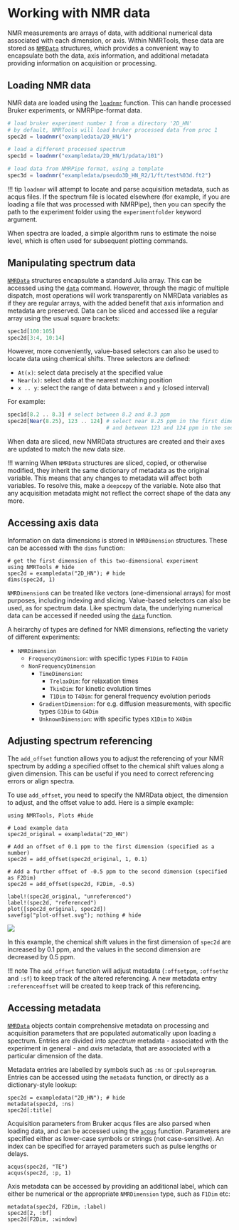 # Working with NMR data

NMR measurements are arrays of data, with additional numerical data associated with each dimension, or axis. Within NMRTools, these data are stored as [`NMRData`](@ref) structures, which provides a convenient way to encapsulate both the data, axis information, and additional metadata providing information on acquisition or processing.


## Loading NMR data

NMR data are loaded using the [`loadnmr`](@ref) function. This can handle processed Bruker experiments, or NMRPipe-format data.

```julia
# load bruker experiment number 1 from a directory '2D_HN'
# by default, NMRTools will load bruker processed data from proc 1
spec2d = loadnmr("exampledata/2D_HN/1")

# load a different processed spectrum
spec1d = loadnmr("exampledata/2D_HN/1/pdata/101")

# load data from NMRPipe format, using a template
spec3d = loadnmr("exampledata/pseudo3D_HN_R2/1/ft/test%03d.ft2")
```

!!! tip
    `loadnmr` will attempt to locate and parse acquisition metadata, such as acqus files. If the spectrum file is located elsewhere (for example, if you are loading a file that was processed with NMRPipe), then you can specify the path to the experiment folder using the `experimentfolder` keyword argument.

When spectra are loaded, a simple algorithm runs to estimate the noise level, which is often used for subsequent plotting commands.

## Manipulating spectrum data

[`NMRData`](@ref) structures encapsulate a standard Julia array. This can be accessed using the [`data`](@ref) command. However, through the magic of multiple dispatch, most operations will work transparently on NMRData variables as if they are regular arrays, with the added benefit that axis information and metadata are preserved. Data can be sliced and accessed like a regular array using the usual square brackets:
```julia
spec1d[100:105]
spec2d[3:4, 10:14]
```

However, more conveniently, value-based selectors can also be used to locate data using chemical shifts. Three selectors are defined:
- `At(x)`: select data precisely at the specified value
- `Near(x)`: select data at the nearest matching position
- `x .. y`: select the range of data between `x` and `y` (closed interval)

For example:
```julia
spec1d[8.2 .. 8.3] # select between 8.2 and 8.3 ppm
spec2d[Near(8.25), 123 .. 124] # select near 8.25 ppm in the first dimension
                               # and between 123 and 124 ppm in the second dimension
```

When data are sliced, new NMRData structures are created and their axes are updated to match the new data size.

!!! warning
    When `NMRData` structures are sliced, copied, or otherwise modified, they inherit the same dictionary of metadata as the original variable. This means that any changes to metadata will affect both variables. To resolve this, make a `deepcopy` of the variable. Note also that any acquisition metadata might not reflect the correct shape of the data any more.


## Accessing axis data

Information on data dimensions is stored in `NMRDimension` structures. These can be accessed with the `dims` function:
```@example 1
# get the first dimension of this two-dimensional experiment
using NMRTools # hide
spec2d = exampledata("2D_HN"); # hide
dims(spec2d, 1)
```

`NMRDimension`s can be treated like vectors (one-dimensional arrays) for most purposes, including indexing and slicing. Value-based selectors can also be used, as for spectrum data. Like spectrum data, the underlying numerical data can be accessed if needed using the [`data`](@ref) function.

A heirarchy of types are defined for NMR dimensions, reflecting the variety of different experiments:
- `NMRDimension`
    - `FrequencyDimension`: with specific types `F1Dim` to `F4Dim`
    - `NonFrequencyDimension`
        - `TimeDimension`:
            - `TrelaxDim`: for relaxation times
            - `TkinDim`: for kinetic evolution times
            - `T1Dim` to `T4Dim`: for general frequency evolution periods
        - `GradientDimension`: for e.g. diffusion measurements, with specific types `G1Dim` to `G4Dim`
        - `UnknownDimension`: with specific types `X1Dim` to `X4Dim`

## Adjusting spectrum referencing

The `add_offset` function allows you to adjust the referencing of your NMR spectrum by adding a specified offset to the chemical shift values along a given dimension. This can be useful if you need to correct referencing errors or align spectra.

To use `add_offset`, you need to specify the NMRData object, the dimension to adjust, and the offset value to add. Here is a simple example:

```@example offset
using NMRTools, Plots #hide

# Load example data
spec2d_original = exampledata("2D_HN")

# Add an offset of 0.1 ppm to the first dimension (specified as a number)
spec2d = add_offset(spec2d_original, 1, 0.1)

# Add a further offset of -0.5 ppm to the second dimension (specified as F2Dim)
spec2d = add_offset(spec2d, F2Dim, -0.5)

label!(spec2d_original, "unreferenced")
label!(spec2d, "referenced")
plot([spec2d_original, spec2d])
savefig("plot-offset.svg"); nothing # hide
```

![](plot-1D.svg)

In this example, the chemical shift values in the first dimension of `spec2d` are increased by 0.1 ppm, and the values in the second dimension are decreased by 0.5 ppm.

!!! note
    The `add_offset` function will adjust metadata (`:offsetppm`, `:offsethz` and `:sf`) to keep track of the altered
    referencing. A new metadata entry `:referenceoffset` will be created to keep track of this referencing.


## Accessing metadata

[`NMRData`](@ref) objects contain comprehensive metadata on processing and acquisition parameters that are populated automatically upon loading a spectrum. Entries are divided into *spectrum* metadata - associated with the experiment in general - and *axis* metadata, that are associated with a particular dimension of the data.

Metadata entries are labelled by symbols such as `:ns` or `:pulseprogram`. Entries can be accessed using the `metadata` function, or directly as a dictionary-style lookup:
```@repl 1
spec2d = exampledata("2D_HN"); # hide
metadata(spec2d, :ns)
spec2d[:title]
```

Acquisition parameters from Bruker acqus files are also parsed when loading data, and can be accessed using the [`acqus`](@ref) function. Parameters are specified either as lower-case symbols or strings (not case-sensitive). An index can be specified for arrayed parameters such as pulse lengths or delays.
```@repl 1
acqus(spec2d, "TE")
acqus(spec2d, :p, 1)
```

Axis metadata can be accessed by providing an additional label, which can either be numerical or the appropriate `NMRDimension` type, such as `F1Dim` etc:
```@repl 1
metadata(spec2d, F2Dim, :label)
spec2d[2, :bf]
spec2d[F2Dim, :window]
```




